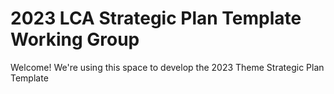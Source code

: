 # 2023 LCA Strategic Plan Template Working Group
Welcome! We're using this space to develop the 2023 Theme Strategic Plan Template
